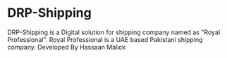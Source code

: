 # DRP-Shipping
DRP-Shipping is a Digital solution for shipping company named as "Royal Professional". Royal Professional is a UAE based Pakistani shipping company. Developed By Hassaan Malick
